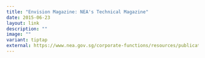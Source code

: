 ```yaml
---
title: "Envision Magazine: NEA's Technical Magazine"
date: 2015-06-23
layout: link
description: ""
image: ""
variant: tiptap
external: https://www.nea.gov.sg/corporate-functions/resources/publications/books-journals-and-magazines/envision
---
```

